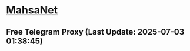 
# [MahsaNet](https://t.me/mahsa_net)
## Free Telegram Proxy (Last Update: 2025-07-03 01:38:45)

    